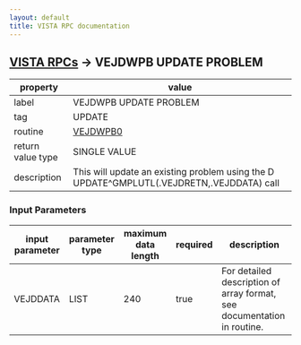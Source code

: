 ```yaml
---
layout: default
title: VISTA RPC documentation
---
```




## [VISTA RPCs](TableOfContent.md) &#8594; VEJDWPB UPDATE PROBLEM 

 property | value 
--- | --- 
 label | VEJDWPB UPDATE PROBLEM
 tag | UPDATE
 routine | [VEJDWPB0](http://code.osehra.org/dox/Routine_VEJDWPB0_source.html)
 return value type | SINGLE VALUE
 description | This will update an existing problem using the D UPDATE^GMPLUTL(.VEJDRETN,.VEJDDATA) call

### Input Parameters

| input parameter | parameter type | maximum data length | required | description | 
| --- | --- | --- | --- | --- | 
| VEJDDATA | LIST | 240 | true | For detailed description of array format, see documentation in routine. | 